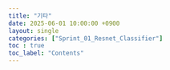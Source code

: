 ```yaml
---
title: "기타"
date: 2025-06-01 10:00:00 +0900
layout: single
categories: ["Sprint_01_Resnet_Classifier"]
toc : true
toc_label: "Contents"
---
```


